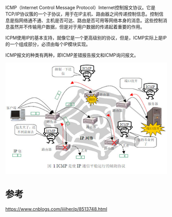 ICMP（Internet Control Message Protocol）Internet控制报文协议。它是TCP/IP协议簇的一个子协议，用于在IP主机、路由器之间传递控制信息。控制信息是指网络通不通、主机是否可达、路由是否可用等网络本身的消息。这些控制消息虽然并不传输用户数据，但是对于用户数据的传递起着重要的作用。

ICPM使用IP的基本支持，就像它是一个更高级别的协议，但是，ICMP实际上是IP的一个组成部分，必须由每个IP模块实现。

ICMP报文的种类有两种，即ICMP差错报告报文和ICMP询问报文。

![](../images/tcp-ip/ICMP.png)

# 参考

https://www.cnblogs.com/iiiiher/p/8513748.html


